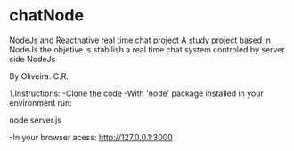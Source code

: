 # chatNode
NodeJs and Reactnative real time chat project
A study project based in NodeJs
the objetive is stabilish a real time chat system controled by server side NodeJs

By Oliveira. C.R.

1.Instructions:
-Clone the code
-With 'node' package installed in your environment run:
  
  node server.js

-In your browser acess: http://127.0.0.1:3000
